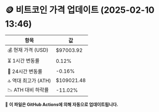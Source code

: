 # 🪙 비트코인 가격 업데이트 (2025-02-10 13:46)

| 항목                | 값 |
|--------------------|----------------|
| 💰 현재 가격 (USD) | $97003.92 |
| ⏳ 1시간 변동률    | 0.12% |
| 📆 24시간 변동률   | -0.16% |
| 🔝 역대 최고가 (ATH) | $109021.48 |
| 📉 ATH 대비 하락률 | -11.02% |

🔄 **이 파일은 GitHub Actions에 의해 자동으로 업데이트됩니다.**
